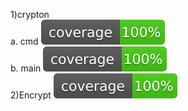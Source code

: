 1)crypton<br>
a. cmd ![alt coverage](https://github.com/rushikesh2/Gophercises/blob/master/secret/crypton/cmd/coverage.svg)<br>
b. main ![alt coverage](https://github.com/rushikesh2/Gophercises/blob/master/secret/crypton/coverage.svg)<br>
2)Encrypt ![alt coverage](https://github.com/rushikesh2/Gophercises/blob/master/secret/encrypt/coverage.svg)<br>
